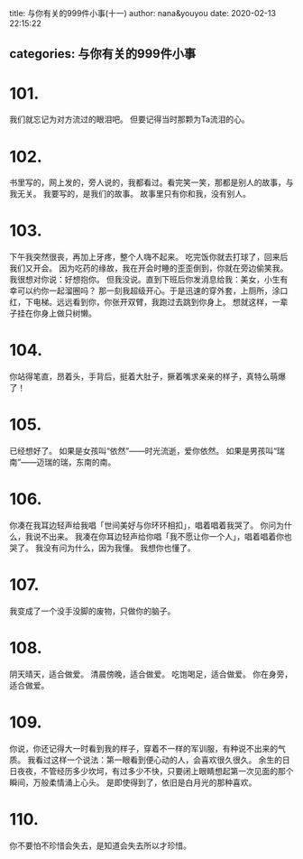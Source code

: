 title: 与你有关的999件小事(十一)
author: nana&youyou
date: 2020-02-13 22:15:22

categories: 与你有关的999件小事
---

# 101.

我们就忘记为对方流过的眼泪吧。
但要记得当时那颗为Ta流泪的心。<!-- more -->

# 102.

书里写的，网上发的，旁人说的，我都看过。看完笑一笑，那都是别人的故事，与我无关。
我要写的，是我们的故事。
故事里只有你和我，没有别人。

# 103.

下午我突然很丧，再加上牙疼，整个人嗨不起来。
吃完饭你就去打球了，回来后我们又开会。
因为吃药的缘故，我在开会时睡的歪歪倒到，你就在旁边偷笑我。
我很想对你说：好想抱你。
但我没说。直到下班后你发消息给我：美女，小生有幸可以约你一起溜圈吗？
那一刻我超级开心。于是迅速的穿外套，上厕所，涂口红，下电梯。远远看到你，你张开双臂，我跑过去跳到你身上。
想就这样，一辈子挂在你身上做只树懒。

# 104.

你站得笔直，昂着头，手背后，挺着大肚子，撅着嘴求亲亲的样子，真特么萌爆了！

# 105.

已经想好了。
如果是女孩叫“依然”——时光流逝，爱你依然。
如果是男孩叫“瑞南”——迈瑞的瑞，东南的南。

# 106.

你凑在我耳边轻声给我唱「世间美好与你环环相扣」，唱着唱着我哭了。
你问为什么，我说不出来。
我凑在你耳边轻声给你唱「我不愿让你一个人」，唱着唱着你也哭了。
我没有问为什么，因为我懂。
我想你也懂了。

# 107.

我变成了一个没手没脚的废物，只做你的脑子。

# 108.

阴天晴天，适合做爱。
清晨傍晚，适合做爱。
吃饱喝足，适合做爱。
你在身旁，适合做爱。

# 109.

你说，你还记得大一时看到我的样子，穿着不一样的军训服，有种说不出来的气质。
我看过这样一个说法：第一眼看到便心动的人，会喜欢很久很久。
余生的日日夜夜，不管经历多少坎坷，有过多少不快，只要闭上眼睛想起第一次见面的那个瞬间，万般柔情涌上心头。
是即使得到了，依旧是白月光的那种喜欢。

# 110.

你不要怕不珍惜会失去，是知道会失去所以才珍惜。